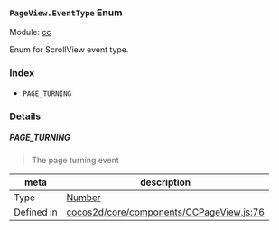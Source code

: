 ### `PageView.EventType` Enum



Module: [cc](../modules/cc.md)


Enum for ScrollView event type.


### Index
  - `PAGE_TURNING`

### Details


##### PAGE_TURNING

> The page turning event

| meta | description |
|------|-------------|
| Type | <a href="https://developer.mozilla.org/en/JavaScript/Reference/Global_Objects/Number" class="crosslink external" target="_blank">Number</a> |
| Defined in | [cocos2d/core/components/CCPageView.js:76](https://github.com/cocos-creator/engine/blob/9fcea4ca5a6c5c1d8ce45ebc6ba7ad7d1b723f25/cocos2d/core/components/CCPageView.js#L76) |


